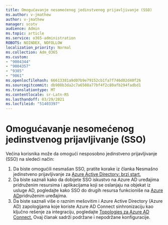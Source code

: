 ```yaml
---
title: Omogućavanje nesomećenog jedinstvenog prijavljivanje (SSO)
ms.author: v-jmathew
author: v-jmathew
manager: scotv
audience: Admin
ms.topic: article
ms.service: o365-administration
ROBOTS: NOINDEX, NOFOLLOW
localization_priority: Normal
ms.collection: Adm_O365
ms.custom:
- "9004344"
- "9004357"
- "9385"
- "9861"
ms.openlocfilehash: 66613381a9d07b9e79152cb1fa7f746d02d40f26
ms.sourcegitcommit: db908b3da2c7a6508a77bf4f2c80afb294fadbd1
ms.translationtype: MT
ms.contentlocale: sr-Latn-RS
ms.lasthandoff: 03/29/2021
ms.locfileid: "51403397"
---
```

# <a name="enable-seamless-single-sign-on-sso"></a>Omogućavanje nesomećenog jedinstvenog prijavljivanje (SSO)

Većina korisnika može da omogući nesposobno jedinstveno prijavljivanje (SSO) na sledeći način:

1. Da biste omogućili nesmašan SSO, pratite korake iz članka Nesmašno jedinstveno prijavljivanje za [Azure Active Directory: brzi start.](https://docs.microsoft.com/azure/active-directory/hybrid/how-to-connect-sso-quick-start)
2. Da biste saznali kako da dobijete SSO iskustvo na Azure AD uređajima pridruženim resursima i aplikacijama koji se oslanjaju na objekat iz usluge AD, pogledajte kako SSO do drugih resursa funkcioniše na [Azure AD](https://docs.microsoft.com/azure/active-directory/devices/azuread-join-sso)pridruženim uređajima.
3. Da biste saznali više o raznim mešovitim i Azure Active Directory (Azure AD) zapologijama koje koriste Azure AD Connect sinhronizaciju kao ključno rešenje za integraciju, pogledajte [Topologies za Azure AD Connect.](https://docs.microsoft.com/azure/active-directory/hybrid/plan-connect-topologies) Ovaj članak sadrži podržane i nepodržane konfiguracije.
